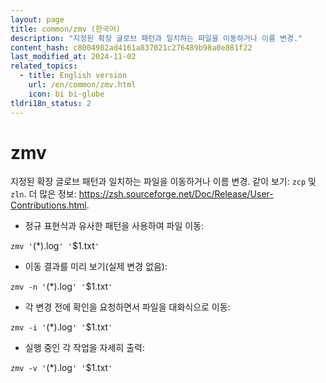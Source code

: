 ```yaml
---
layout: page
title: common/zmv (한국어)
description: "지정된 확장 글로브 패턴과 일치하는 파일을 이동하거나 이름 변경."
content_hash: c8004982ad4161a837021c276489b98a0e881f22
last_modified_at: 2024-11-02
related_topics:
  - title: English version
    url: /en/common/zmv.html
    icon: bi bi-globe
tldri18n_status: 2
---
```

# zmv

지정된 확장 글로브 패턴과 일치하는 파일을 이동하거나 이름 변경.
같이 보기: `zcp` 및 `zln`.
더 많은 정보: <https://zsh.sourceforge.net/Doc/Release/User-Contributions.html>.

- 정규 표현식과 유사한 패턴을 사용하여 파일 이동:

`zmv '`<span class="tldr-var badge badge-pill bg-dark-lm bg-white-dm text-white-lm text-dark-dm font-weight-bold">(*).log</span>`' '`<span class="tldr-var badge badge-pill bg-dark-lm bg-white-dm text-white-lm text-dark-dm font-weight-bold">$1.txt</span>`'`

- 이동 결과를 미리 보기(실제 변경 없음):

`zmv -n '`<span class="tldr-var badge badge-pill bg-dark-lm bg-white-dm text-white-lm text-dark-dm font-weight-bold">(*).log</span>`' '`<span class="tldr-var badge badge-pill bg-dark-lm bg-white-dm text-white-lm text-dark-dm font-weight-bold">$1.txt</span>`'`

- 각 변경 전에 확인을 요청하면서 파일을 대화식으로 이동:

`zmv -i '`<span class="tldr-var badge badge-pill bg-dark-lm bg-white-dm text-white-lm text-dark-dm font-weight-bold">(*).log</span>`' '`<span class="tldr-var badge badge-pill bg-dark-lm bg-white-dm text-white-lm text-dark-dm font-weight-bold">$1.txt</span>`'`

- 실행 중인 각 작업을 자세히 출력:

`zmv -v '`<span class="tldr-var badge badge-pill bg-dark-lm bg-white-dm text-white-lm text-dark-dm font-weight-bold">(*).log</span>`' '`<span class="tldr-var badge badge-pill bg-dark-lm bg-white-dm text-white-lm text-dark-dm font-weight-bold">$1.txt</span>`'`
